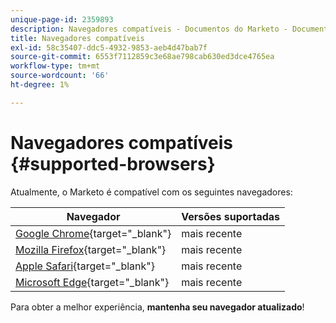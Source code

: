 ```yaml
---
unique-page-id: 2359893
description: Navegadores compatíveis - Documentos do Marketo - Documentação do produto
title: Navegadores compatíveis
exl-id: 58c35407-ddc5-4932-9853-aeb4d47bab7f
source-git-commit: 6553f7112859c3e68ae798cab630ed3dce4765ea
workflow-type: tm+mt
source-wordcount: '66'
ht-degree: 1%

---
```


# Navegadores compatíveis {#supported-browsers}

Atualmente, o Marketo é compatível com os seguintes navegadores:

| Navegador | Versões suportadas |
|---|---|
| [Google Chrome](https://www.google.com/intl/en/chrome/browser/){target=&quot;_blank&quot;} | mais recente |
| [Mozilla Firefox](https://www.mozilla.org/en-US/firefox/new/){target=&quot;_blank&quot;} | mais recente |
| [Apple Safari](https://www.apple.com/safari/){target=&quot;_blank&quot;} | mais recente |
| [Microsoft Edge](https://www.microsoft.com/en-us/windows/microsoft-edge){target=&quot;_blank&quot;} | mais recente |

Para obter a melhor experiência, **mantenha seu navegador atualizado**!
